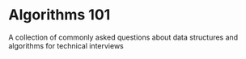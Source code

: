 # Algorithms 101
  
A collection of commonly asked questions about data structures and algorithms for technical interviews
